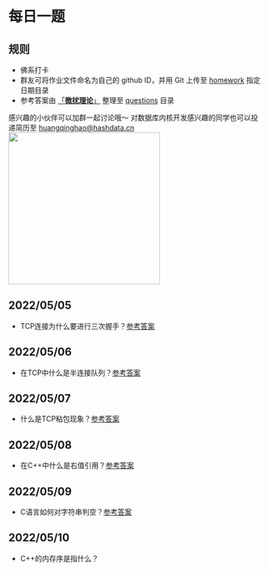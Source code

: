 # 每日一题
## 规则
- 佛系打卡
- 群友可将作业文件命名为自己的 github ID，并用 Git 上传至 [homework](https://github.com/wfnuser/Algorithms/tree/main/Interview/Fundamental/homework) 指定日期目录
- 参考答案由 [「**微扰理论**」](https://github.com/wfnuser) 整理至 [questions](https://github.com/wfnuser/Algorithms/tree/main/Interview/Fundamental/questions) 目录

感兴趣的小伙伴可以加群一起讨论哦～
对数据库内核开发感兴趣的同学也可以投递简历至 huangqinghao@hashdata.cn
<img src="https://user-images.githubusercontent.com/8191686/166963093-9fa5abac-e6e9-49ed-82a4-7f021a4218d4.png" width = "300"/>

## 2022/05/05
- TCP连接为什么要进行三次握手？[参考答案](/Interview/Fundamental/questions/network/TCP%E5%B8%B8%E8%80%83%E9%97%AE%E9%A2%98%E6%B1%87%E6%80%BB.md#TCP连接为什么要进行三次握手？)
## 2022/05/06
- 在TCP中什么是半连接队列？[参考答案](/Interview/Fundamental/questions/network/TCP常考问题汇总.md#TCP连接为什么要进行三次握手？)
## 2022/05/07
- 什么是TCP粘包现象？[参考答案](/Interview/Fundamental/questions/network/TCP常考问题汇总.md#什么是TCP粘包现象？)
## 2022/05/08
- 在C++中什么是右值引用？[参考答案](/Interview/Fundamental/questions/network/C++常考问题汇总.md#在C++中什么是右值引用？)
## 2022/05/09
- C语言如何对字符串判空？[参考答案](/Interview/Fundamental/questions/network/C语言常考问题汇总.md#C语言如何对字符串判空？)
## 2022/05/10
- C++的内存序是指什么？